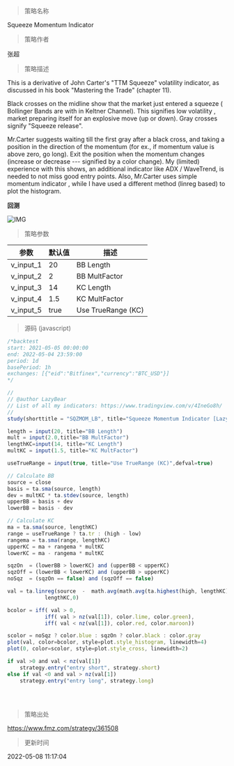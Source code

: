 
> 策略名称

Squeeze Momentum Indicator

> 策略作者

张超

> 策略描述

This is a derivative of John Carter's "TTM Squeeze" volatility indicator, as discussed in his book "Mastering the Trade" (chapter 11).

Black crosses on the midline show that the market just entered a squeeze ( Bollinger Bands are with in Keltner Channel). This signifies low volatility , market preparing itself for an explosive move (up or down). Gray crosses signify "Squeeze release".

Mr.Carter suggests waiting till the first gray after a black cross, and taking a position in the direction of the momentum (for ex., if momentum value is above zero, go long). Exit the position when the momentum changes (increase or decrease --- signified by a color change). My (limited) experience with this shows, an additional indicator like ADX / WaveTrend, is needed to not miss good entry points. Also, Mr.Carter uses simple momentum indicator , while I have used a different method (linreg based) to plot the histogram.

**回测**

 ![IMG](https://www.fmz.com/upload/asset/c21966c53f5a293a81.png) 

> 策略参数



|参数|默认值|描述|
|----|----|----|
|v_input_1|20|BB Length|
|v_input_2|2|BB MultFactor|
|v_input_3|14|KC Length|
|v_input_4|1.5|KC MultFactor|
|v_input_5|true|Use TrueRange (KC)|


> 源码 (javascript)

``` javascript
/*backtest
start: 2021-05-05 00:00:00
end: 2022-05-04 23:59:00
period: 1d
basePeriod: 1h
exchanges: [{"eid":"Bitfinex","currency":"BTC_USD"}]
*/

//
// @author LazyBear 
// List of all my indicators: https://www.tradingview.com/v/4IneGo8h/
//
study(shorttitle = "SQZMOM_LB", title="Squeeze Momentum Indicator [LazyBear]", overlay=false)

length = input(20, title="BB Length")
mult = input(2.0,title="BB MultFactor")
lengthKC=input(14, title="KC Length")
multKC = input(1.5, title="KC MultFactor")

useTrueRange = input(true, title="Use TrueRange (KC)",defval=true)

// Calculate BB
source = close
basis = ta.sma(source, length)
dev = multKC * ta.stdev(source, length)
upperBB = basis + dev
lowerBB = basis - dev

// Calculate KC
ma = ta.sma(source, lengthKC)
range = useTrueRange ? ta.tr : (high - low)
rangema = ta.sma(range, lengthKC)
upperKC = ma + rangema * multKC
lowerKC = ma - rangema * multKC

sqzOn  = (lowerBB > lowerKC) and (upperBB < upperKC)
sqzOff = (lowerBB < lowerKC) and (upperBB > upperKC)
noSqz  = (sqzOn == false) and (sqzOff == false)

val = ta.linreg(source  -  math.avg(math.avg(ta.highest(high, lengthKC), ta.lowest(low, lengthKC)),ta.sma(close,lengthKC)), 
            lengthKC,0)

bcolor = iff( val > 0, 
            iff( val > nz(val[1]), color.lime, color.green),
            iff( val < nz(val[1]), color.red, color.maroon))

scolor = noSqz ? color.blue : sqzOn ? color.black : color.gray 
plot(val, color=bcolor, style=plot.style_histogram, linewidth=4)
plot(0, color=scolor, style=plot.style_cross, linewidth=2)

if val >0 and val < nz(val[1])
    strategy.entry("entry short", strategy.short)
else if val <0 and val > nz(val[1]) 
    strategy.entry("entry long", strategy.long) 
       
    
    
```

> 策略出处

https://www.fmz.com/strategy/361508

> 更新时间

2022-05-08 11:17:04
